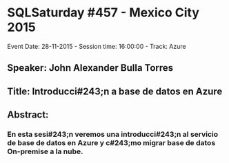 # SQLSaturday #457 - Mexico City 2015
Event Date: 28-11-2015 - Session time: 16:00:00 - Track: Azure
## Speaker: John Alexander Bulla Torres
## Title: Introducci#243;n a base de datos en Azure
## Abstract:
### En esta sesi#243;n veremos una introducci#243;n al servicio de base de datos en Azure y c#243;mo migrar base de datos On-premise a la nube.
